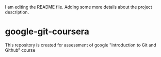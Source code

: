 I am editing the README file. Adding some more details about the project description.
# google-git-coursera
This repository is created for assessment of google "Introduction to Git and Github" course

